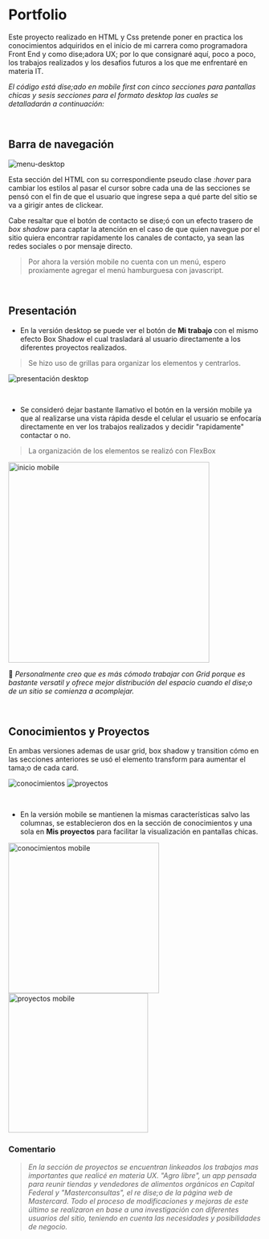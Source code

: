 # Portfolio 

Este proyecto realizado en HTML y Css pretende poner en practica los conocimientos adquiridos en el inicio de mi carrera como programadora Front End y como dise;adora UX; por lo que consignaré aquí, poco a poco, los trabajos realizados y los desafios futuros a los que me enfrentaré en materia IT.

_El código está dise;ado en mobile first con cinco secciones para pantallas chicas y sesis secciones para el formato desktop las cuales se detalladarán a continuación:_

<br>

## Barra de navegación 

![menu-desktop](https://github.com/edyuarca/Portfolio/assets/71739451/0042b482-c03d-4234-b543-f7b517bd65e8)

Esta sección del HTML con su correspondiente pseudo clase *:hover* para cambiar los estilos al pasar el cursor sobre cada una de las secciones se pensó con el fin de que el usuario que ingrese sepa a qué parte del sitio se va a girigir antes de clickear. 

Cabe resaltar que el botón de contacto se dise;ó con un efecto trasero de *box shadow* para captar la atención en el caso de que quien navegue por el sitio quiera encontrar rapidamente los canales de contacto, ya sean las redes sociales o por mensaje directo.

>Por ahora la versión mobile no cuenta con un menú, espero proxiamente agregar el menú hamburguesa con javascript.

<br>

## Presentación 
 
* En la versión desktop se puede ver el botón de **Mi trabajo** con el mismo efecto Box Shadow el cual trasladará al usuario directamente a los diferentes proyectos realizados.
> Se hizo uso de grillas para organizar los elementos y centrarlos.
 
 ![presentación desktop](https://github.com/edyuarca/Portfolio/assets/71739451/32567d68-2c74-4a52-945a-f5cb8502cf05) 

 <br>

* Se consideró dejar bastante llamativo el botón en la versión mobile ya que al realizarse una vista rápida desde el celular el usuario se enfocaría directamente en ver los trabajos realizados y decidir "rapidamente" contactar o no.
> La organización de los elementos se realizó con FlexBox 
 
<img width="400" alt="inicio mobile" src="https://github.com/edyuarca/Portfolio/assets/71739451/93cb491c-47ef-4584-8f7a-ed2563b2b9bd">

:memo: *Personalmente creo que es más cómodo trabajar con Grid porque es bastante versatil y ofrece mejor distribución del espacio cuando el dise;o de un sitio se comienza a acomplejar.*

<br>


## Conocimientos y Proyectos 

En ambas versiones ademas de usar grid, box shadow y transition cómo en las secciones anteriores se usó el elemento transform para aumentar el tama;o de cada card.  
  
![conocimientos](https://github.com/edyuarca/Portfolio/assets/71739451/fa426052-5f1c-430f-9850-68aa8e082af3)
![proyectos](https://github.com/edyuarca/Portfolio/assets/71739451/53f510ba-2d70-4244-8020-0153e4158370)

<br>

* En la versión mobile se mantienen la mismas características salvo las columnas, se establecieron dos en la sección de conocimientos y una sola en **Mis proyectos** para facilitar la visualización en pantallas chicas. 

<img width="300" alt="conocimientos mobile" src="https://github.com/edyuarca/Portfolio/assets/71739451/754119e3-2396-45d0-a715-cc7cc887e8ed">
<img width="278" alt="proyectos mobile" src="https://github.com/edyuarca/Portfolio/assets/71739451/a91c9651-27d1-4699-a15a-180a797c8f0b">

<br>

### Comentario
> *En la sección de proyectos se encuentran linkeados los trabajos mas importantes que realicé en materia UX. "Agro libre", un app pensada para reunir tiendas y vendedores de alimentos orgánicos en Capital Federal y "Masterconsultas", el re dise;o de la página web de Mastercard. Todo el proceso de modificaciones y mejoras de este último se realizaron en base a una investigación con diferentes usuarios del sitio, teniendo en cuenta las necesidades y posibilidades de negocio.*









